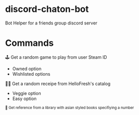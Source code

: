 # discord-chaton-bot

Bot Helper for a friends group discord server

# Commands 

🕹️ Get a random game to play from user Steam ID
- Owned option
- Wishlisted options

🧑‍🍳 Get a random receipe from HelloFresh's catalog
- Veggie option
- Easy option

<sub>📙 Get reference from a library with asian styled books specifiying a number</sub>